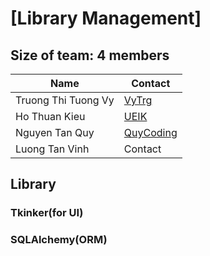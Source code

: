 # [Library Management]
## Size of team: 4 members
| Name  | Contact |
| ------------- | ------------- |
| Truong Thi Tuong Vy  | [VyTrg](https://github.com/VyTrg)  |
| Ho Thuan Kieu  | [UEIK](https://github.com/UEIK)  |
| Nguyen Tan Quy  | [QuyCoding](https://github.com/tanquy04)  |
| Luong Tan Vinh  | Contact  |


## Library
### Tkinker(for UI)
### SQLAlchemy(ORM)  
